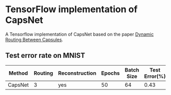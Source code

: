 # TensorFlow implementation of CapsNet

A Tensorflow implementation of CapsNet based on the paper [Dynamic Routing Between Capsules](https://arxiv.org/abs/1710.09829).

## Test error rate on MNIST


| Method  | Routing | Reconstruction | Epochs | Batch Size | Test Error(%) |
|---------|---------|----------------|--------|------------|---------------|
| CapsNet |    3    |      yes       |   50   |     64     |      0.43     |